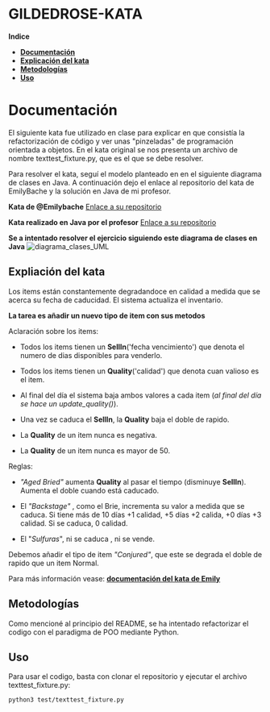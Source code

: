 # GILDEDROSE-KATA
**Indice**

 - [**Documentación**](##Documentación)
 - [**Explicación del kata**](##Expliación-del-kata)
 - [**Metodologías**](##Metodologías)
 - [**Uso**](##Uso)


# Documentación

El siguiente kata fue utilizado en clase para explicar en que consistía la refactorización de código y ver unas "pinzeladas" de programación orientada a objetos. En el kata original se nos presenta un archivo de nombre texttest_fixture.py, que es el que se debe resolver. 

Para resolver el kata, seguí el modelo planteado en en el siguiente diagrama de clases en Java. A continuación dejo el enlace al repositorio del kata de EmilyBache y la solución en Java de mi profesor. 

**Kata de @Emilybache** [Enlace a su repositorio](https://github.com/emilybache/GildedRose-Refactoring-Kata) 

**Kata realizado en Java por el profesor** [Enlace a su repositorio](https://github.com/dfleta/gilded-rose-kata-java)

__Se a intentado resolver el ejercicio siguiendo este diagrama de clases en Java__
![diagrama_clases_UML](https://user-images.githubusercontent.com/80277545/212892060-f1d494e7-ff6d-42bb-908f-f6cca19d3deb.jpg)


## Expliación del kata
Los items están constantemente degradandoce en calidad a medida que se acerca su fecha de caducidad.
El sistema actualiza el inventario. 


__La tarea es añadir un nuevo tipo de item con sus metodos__

Aclaración sobre los items: 

 - Todos los items tienen un __SellIn__('fecha vencimiento') que denota el numero de dias disponibles para venderlo.
 - Todos los items tienen un __Quality__('calidad') que denota cuan valioso es el item.
 - Al final del día el sistema baja ambos valores a cada item (*al final del día se hace un update_quality()*).
 - Una vez se caduca el __SellIn__, la __Quality__ baja el doble de rapido.


 - La __Quality__ de un item nunca es negativa.
 - La __Quality__ de un item nunca es mayor de 50.


Reglas:

 - *"Aged Bried"* aumenta __Quality__ al pasar el tiempo (disminuye __SellIn__). Aumenta el doble cuando está caducado. 

 -  El *"Backstage"* , como el Brie, incrementa su valor a medida que se caduca. Si tiene más de 10 días +1 calidad, +5 días +2 calida, +0 días +3 calidad. Si se caduca, 0 calidad.

 - El "*Sulfuras*", ni se caduca , ni se vende.

 Debemos añadir el tipo de item *"Conjured"*, que este se degrada el doble de rapido que un item Normal.
 
 Para más información vease: [**documentación del kata de Emily**](https://github.com/emilybache/GildedRose-Refactoring-Kata/blob/main/GildedRoseRequirements_es.md)
 
 ## Metodologías

Como mencioné al principio del README, se ha intentado refactorizar el codigo con el paradigma de POO mediante Python.

## Uso

Para usar el codigo, basta con clonar el repositorio y ejecutar el archivo texttest_fixture.py:
```
python3 test/texttest_fixture.py
````

